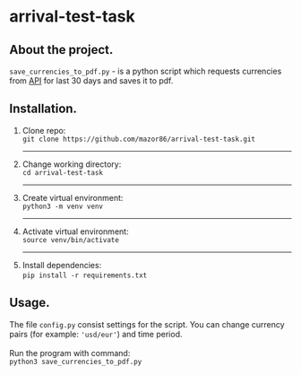# arrival-test-task

## About the project.
`save_currencies_to_pdf.py` - is a python script which requests currencies from [API](https://github.com/fawazahmed0/currency-api#readme) for last 30 days and saves it to pdf.

## Installation.
1. Clone repo:<br>
`git clone https://github.com/mazor86/arrival-test-task.git` <hr>
2. Change working directory:<br>
`cd arrival-test-task`<hr>
3. Create virtual environment:<br>
`python3 -m venv venv` <hr>
4. Activate virtual environment:<br>
`source venv/bin/activate`<hr>
5. Install dependencies:<br>
`pip install -r requirements.txt`

## Usage.
The file `config.py` consist settings for the script. You can change currency pairs (for example: `'usd/eur'`) and time period.
<br>
<br>
Run the program with command:<br>
`python3 save_currencies_to_pdf.py`